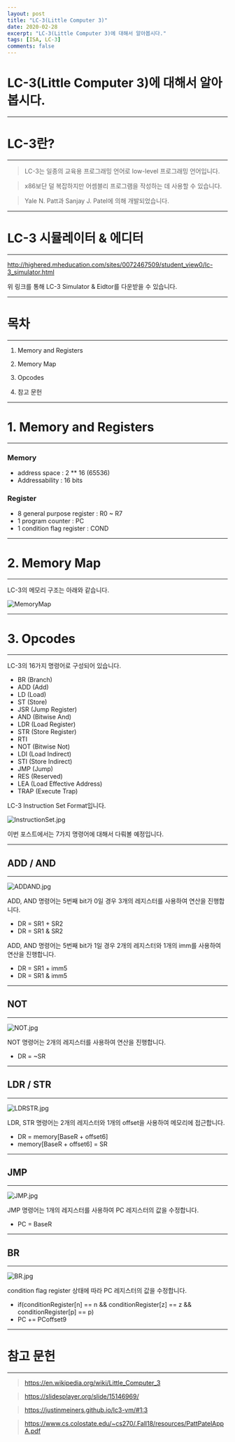 ```yaml
---
layout: post
title: "LC-3(Little Computer 3)"
date: 2020-02-28 
excerpt: "LC-3(Little Computer 3)에 대해서 알아봅시다."
tags: [ISA, LC-3]
comments: false
---
```




 
# LC-3(Little Computer 3)에 대해서 알아봅시다.

------

# LC-3란?

------

> LC-3는 일종의 교육용 프로그래밍 언어로 low-level 프로그래밍 언어입니다.

> x86보단 덜 복잡하지만 어셈블리 프로그램을 작성하는 데 사용할 수 있습니다.

> Yale N. Patt과 Sanjay J. Patel에 의해 개발되었습니다.

------

# LC-3 시뮬레이터 & 에디터

------

http://highered.mheducation.com/sites/0072467509/student_view0/lc-3_simulator.html

위 링크를 통해 LC-3 Simulator & Eidtor를 다운받을 수 있습니다.

------

# 목차

------

1. Memory and Registers

2. Memory Map

3. Opcodes
 
4. 참고 문헌


------

# 1. Memory and Registers

------

### Memory

- address space : 2 ** 16 (65536)
- Addressability : 16 bits

### Register

- 8 general purpose register : R0 ~ R7
- 1 program counter : PC
- 1 condition flag register : COND

------

# 2. Memory Map

------

LC-3의 메모리 구조는 아래와 같습니다.

![MemoryMap](/_posts/img/MemoryMap.jpg)

------

# 3. Opcodes

------

LC-3의 16가지 명령어로 구성되어 있습니다.

- BR (Branch)
- ADD (Add)
- LD (Load)
- ST (Store)
- JSR (Jump Register)
- AND (Bitwise And)
- LDR (Load Register)
- STR (Store Register)
- RTI 
- NOT (Bitwise Not)
- LDI (Load Indirect)
- STI (Store Indirect)
- JMP (Jump)
- RES (Reserved)
- LEA (Load Effective Address)
- TRAP (Execute Trap)

LC-3 Instruction Set Format입니다.

![InstructionSet.jpg](/_posts/img/InstructionSet.jpg)

이번 포스트에서는 7가지 명령어에 대해서  다뤄볼 예정입니다.

------

## ADD / AND 

------

![ADDAND.jpg](/_posts/img/ADDAND.jpg)

ADD, AND 명령어는 5번째 bit가 0일 경우 3개의 레지스터를 사용하여 연산을 진행합니다.

- DR = SR1 + SR2
- DR = SR1 & SR2

ADD, AND 명령어는 5번째 bit가 1일 경우 2개의 레지스터와 1개의 imm를 사용하여 연산을 진행합니다.

- DR = SR1 + imm5
- DR = SR1 & imm5

------

## NOT

------

![NOT.jpg](/_posts/img/NOT.jpg)

NOT 명령어는 2개의 레지스터를 사용하여 연산을 진행합니다.

- DR = ~SR

------

## LDR / STR

------

![LDRSTR.jpg](/_posts/img/LDRSTR.jpg)

LDR, STR 명령어는 2개의 레지스터와 1개의 offset을 사용하여 메모리에 접근합니다.

- DR = memory[BaseR + offset6]
- memory[BaseR + offset6] = SR

------

## JMP

------

![JMP.jpg](/_posts/img/JMP.jpg)

JMP 명령어는 1개의 레지스터를 사용하여 PC 레지스터의 값을 수정합니다.

- PC = BaseR

------

## BR

------

![BR.jpg](/_posts/img/BR.jpg)

condition flag register 상태에 따라 PC 레지스터의 값을 수정합니다.

- if(conditionRegister[n] == n &&  conditionRegister[z] == z && conditionRegister[p] == p)
-   PC += PCoffset9

------

# 참고 문헌

------

> https://en.wikipedia.org/wiki/Little_Computer_3

> https://slidesplayer.org/slide/15146969/

> https://justinmeiners.github.io/lc3-vm/#1:3

> https://www.cs.colostate.edu/~cs270/.Fall18/resources/PattPatelAppA.pdf
